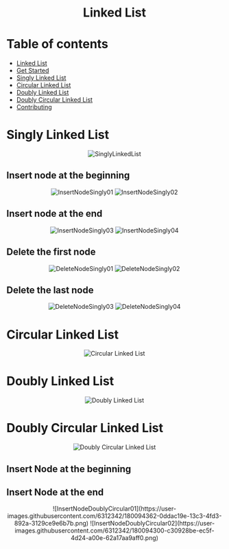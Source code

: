 <h1 align="center"> Linked List </h1>

# Table of contents
- [Linked List](#singly-linked-list)
- [Get Started](#singly-linked-list)
- [Singly Linked List](#singly-linked-list)
- [Circular Linked List](#circular-linked-list)
- [Doubly Linked List](#doubly-linked-list)
- [Doubly Circular Linked List](#doubly-circular-linked-list)
- [Contributing](#contributing)


# Singly Linked List

<div align="center">

![SinglyLinkedList](https://user-images.githubusercontent.com/6312342/178552340-20cddc68-4252-4fca-8787-d2c693fa6d93.png)

</div>


## Insert node at the beginning

<div align="center">

  ![InsertNodeSingly01](https://user-images.githubusercontent.com/6312342/177890487-24b73733-f530-40a9-97f2-62f8e11e9faf.png)
  ![InsertNodeSingly02](https://user-images.githubusercontent.com/6312342/177890486-3ad68b81-bf89-4ca8-b5e3-11775f86df41.png)

</div>

## Insert node at the end

<div align="center">

  ![InsertNodeSingly03](https://user-images.githubusercontent.com/6312342/177902307-c51887e3-b088-4a8c-9570-3016b64aae7b.png)
  ![InsertNodeSingly04](https://user-images.githubusercontent.com/6312342/177902306-02b01132-1171-427c-8826-0d645f722e06.png)

</div>

## Delete the first node

<div align="center">

  ![DeleteNodeSingly01](https://user-images.githubusercontent.com/6312342/177902357-05bfe582-cfe4-4566-a275-d73e5df6ab9a.png)
  ![DeleteNodeSingly02](https://user-images.githubusercontent.com/6312342/177902355-1ffa0526-5db2-44c6-b714-75c7199d83e6.png)

</div>

## Delete the last node

<div align="center">

  ![DeleteNodeSingly03](https://user-images.githubusercontent.com/6312342/177902682-07fa3a71-731d-4ecc-8d24-076e868765b1.png)
  ![DeleteNodeSingly04](https://user-images.githubusercontent.com/6312342/177902687-26645242-eca4-456e-a607-408af2d3dd7d.png)
  
</div>


# Circular Linked List

<div align="center">

  ![Circular Linked List](https://user-images.githubusercontent.com/6312342/179141019-01edb804-0728-4db3-b911-18429f202edd.png)
</div>

# Doubly Linked List

<div align="center">

  ![Doubly Linked List](https://user-images.githubusercontent.com/6312342/179140999-abdfa3e1-11c8-422a-bcb6-7f9aeda310af.png)
</div>

# Doubly Circular Linked List

<div align="center">

  ![Doubly Circular Linked List](https://user-images.githubusercontent.com/6312342/179141097-94382703-eed7-483b-b8a7-f5b301a0ef0a.png)  
</div>

## Insert Node at the beginning

<div align="center">


</div>

## Insert Node at the end

<div align="center">
![InsertNodeDoublyCircular01](https://user-images.githubusercontent.com/6312342/180094362-0ddac19e-13c3-4fd3-892a-3129ce9e6b7b.png)
![InsertNodeDoublyCircular02](https://user-images.githubusercontent.com/6312342/180094300-c30928be-ec5f-4d24-a00e-62a17aa9aff0.png)
</div>
